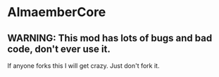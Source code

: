 # AlmaemberCore
## WARNING: This mod has lots of bugs and bad code, don't ever use it.
If anyone forks this I will get crazy. Just don't fork it.

